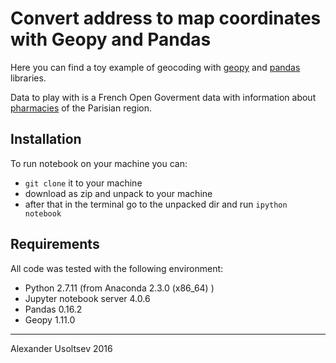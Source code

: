 # Convert address to map coordinates with Geopy and Pandas
Here you can find a toy example of geocoding with [geopy](https://github.com/geopy/geopy) and [pandas](http://pandas.pydata.org) libraries.

Data to play with is a French Open Goverment data with information about [pharmacies](https://www.data.gouv.fr/fr/datasets/carte-des-pharmacies-de-paris-idf/) of the Parisian region.

## Installation
To run notebook on your machine you can:
* `git clone` it to your machine
* download as zip and unpack to your machine
* after that in the terminal go to the unpacked dir and run `ipython notebook`

## Requirements
All code was tested with the following environment:
* Python 2.7.11 (from Anaconda 2.3.0 (x86_64) )
* Jupyter notebook server 4.0.6
* Pandas 0.16.2
* Geopy 1.11.0

---
Alexander Usoltsev 2016
